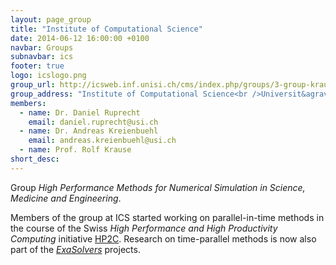 ```yaml
---
layout: page_group
title: "Institute of Computational Science"
date: 2014-06-12 16:00:00 +0100
navbar: Groups
subnavbar: ics
footer: true
logo: icslogo.png
group_url: http://icsweb.inf.unisi.ch/cms/index.php/groups/3-group-krause.html
group_address: "Institute of Computational Science<br />Universit&agrave; della Svizzera italiana<br />CH-6900 Lugano, Switzerland"
members:
  - name: Dr. Daniel Ruprecht
    email: daniel.ruprecht@usi.ch
  - name: Dr. Andreas Kreienbuehl
    email: andreas.kreienbuehl@usi.ch
  - name: Prof. Rolf Krause
short_desc: 
---
```


Group _High Performance Methods for Numerical Simulation in Science, Medicine and Engineering_.

Members of the group at ICS started working on parallel-in-time methods in the course of the Swiss
_High Performance and High Productivity Computing_ initiative [HP2C](http://www.hp2c.ch).
Research on time-parallel methods is now also part of the [_ExaSolvers_](/projects/sppexa.html)
projects.
